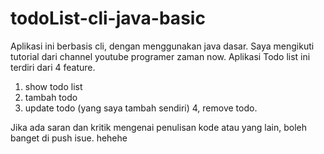 # todoList-cli-java-basic

Aplikasi ini berbasis cli, dengan menggunakan java dasar.
Saya mengikuti tutorial dari channel youtube programer zaman now.
Aplikasi Todo list ini terdiri dari 4 feature.
1. show todo list
2. tambah todo
3. update todo (yang saya tambah sendiri)
4, remove todo.

Jika ada saran dan kritik mengenai penulisan kode atau yang lain, boleh banget di push isue. hehehe
